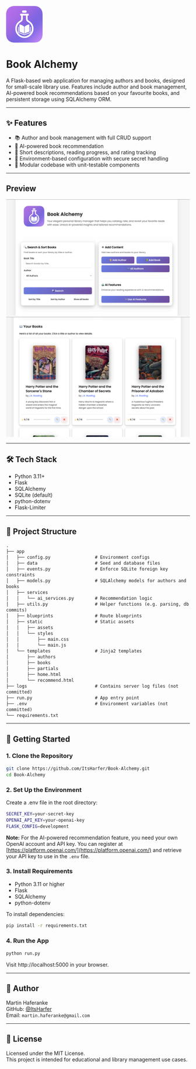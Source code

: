 <img src="app/static/assets/Book-Alchemy_Logo.png" alt="Book Alchemy Logo" width="100">

# Book Alchemy  

A Flask-based web application for managing authors and books, designed for small-scale library use. Features include author and book management, AI-powered book recommendations based on your favourite books, and persistent storage using SQLAlchemy ORM.

---

## ✨ Features

- 📚 Author and book management with full CRUD support  
- 🤖 AI-powered book recommendation 
- 🧾 Short descriptions, reading progress, and rating tracking  
- 🔐 Environment-based configuration with secure secret handling  
- 🧪 Modular codebase with unit-testable components  

---
## Preview
<img src="app/static/assets/Screenshot_01.png" alt="Book Alchemy Logo" width="800">
<img src="app/static/assets/Screenshot_02.png" alt="Book Alchemy Logo" width="800">

---
## 🛠️ Tech Stack

- Python 3.11+
- Flask
- SQLAlchemy
- SQLite (default)
- python-dotenv
- Flask-Limiter

---

## 🧱 Project Structure
```
.
├── app
│   ├── config.py                 # Environment configs
│   ├── data                      # Seed and database files
│   ├── events.py                 # Enforce SQLite foreign key constraints
│   ├── models.py                 # SQLAlchemy models for authors and books
│   ├── services
│   │   └── ai_services.py        # Recommendation logic
│   ├── utils.py                  # Helper functions (e.g. parsing, db commits)
│   ├── blueprints                # Route blueprints
│   ├── static                    # Static assets
│   │   ├── assets
│   │   └── styles
│   │       ├── main.css
│   │       └── main.js
│   └── templates                 # Jinja2 templates
│       ├── authors
│       ├── books
│       ├── partials
│       ├── home.html
│       └── recommend.html
├── logs                          # Contains server log files (not committed)
├── run.py                        # App entry point
├── .env                          # Environment variables (not committed)
└── requirements.txt
```
---

## 🚀 Getting Started

### 1. Clone the Repository
```bash
git clone https://github.com/ItsHarfer/Book-Alchemy.git
cd Book-Alchemy
```

### 2. Set Up the Environment
Create a .env file in the root directory:

```bash
SECRET_KEY=your-secret-key
OPENAI_API_KEY=your-openai-key
FLASK_CONFIG=development
```

**Note:** For the AI-powered recommendation feature, you need your own OpenAI account and API key. You can register at [https://platform.openai.com/](https://platform.openai.com/) 
and retrieve your API key to use in the `.env` file.

### 3. Install Requirements

- Python 3.11 or higher
- Flask
- SQLAlchemy
- python-dotenv

To install dependencies:
```bash
pip install -r requirements.txt
```

### 4. Run the App
```bash
python run.py
```

Visit http://localhost:5000 in your browser.

---

## 👤 Author

Martin Haferanke  
GitHub: [@ItsHarfer](https://github.com/ItsHarfer)  
Email: `martin.haferanke@gmail.com`

---

## 📄 License

Licensed under the MIT License.  
This project is intended for educational and library management use cases.